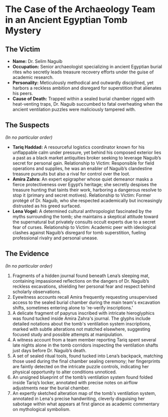 # The Case of the Archaeology Team in an Ancient Egyptian Tomb Mystery

## The Victim
- **Name:** Dr. Selim Naguib
- **Occupation:** Senior archaeologist specializing in ancient Egyptian burial rites who secretly leads treasure recovery efforts under the guise of academic research.
- **Personality:** Meticulously methodical and outwardly disciplined, yet harbors a reckless ambition and disregard for superstition that alienates his peers.
- **Cause of Death:** Trapped within a sealed burial chamber rigged with heat-venting traps, Dr. Naguib succumbed to fatal overheating when the ancient ventilation puzzles were maliciously tampered with.

## The Suspects
*(In no particular order)*
- **Tariq Haddad:** A resourceful logistics coordinator known for his unflappable calm under pressure, yet behind his composed exterior lies a past as a black market antiquities broker seeking to leverage Naguib’s secret for personal gain. Relationship to Victim: Responsible for field operations and supplies, he was an enabler of Naguib’s clandestine treasure pursuits but also a rival for control over the loot.
- **Amira Zahra:** An expert epigrapher whose quiet demeanor masks a fierce protectiveness over Egypt’s heritage; she secretly despises the treasure hunting that taints their work, harboring a dangerous resolve to stop it (primary and secret motives). Relationship to Victim: Former protégé of Dr. Naguib, who she respected academically but increasingly distrusted as his greed surfaced.
- **Lena Vogel:** A determined cultural anthropologist fascinated by the myths surrounding the tomb; she maintains a skeptical attitude toward the supernatural but privately consults occult experts due to a secret fear of curses. Relationship to Victim: Academic peer with ideological clashes against Naguib’s disregard for tomb superstition, fueling professional rivalry and personal unease.

## The Evidence
*(In no particular order)*
1. Fragments of a hidden journal found beneath Lena’s sleeping mat, containing impassioned reflections on the dangers of Dr. Naguib’s reckless excavations, shielding her personal fear and respect behind scholarly observations.
2. Eyewitness accounts recall Amira frequently requesting unsupervised access to the sealed burial chamber during the main team's excavation shifts, sometimes entering alone to 're-verify inscriptions.'
3. A delicate fragment of papyrus inscribed with intricate hieroglyphics was found tucked inside Amira Zahra's journal. The glyphs include detailed notations about the tomb's ventilation system inscriptions, marked with subtle alterations not matched elsewhere, suggesting focused study and possible attempts at manipulation.
4. A witness account from a team member reporting Tariq spent several late nights alone in the tomb corridors inspecting the ventilation shafts just days before Dr. Naguib’s death.
5. A set of sealed ritual tools, found tucked into Lena’s backpack, matching those used during the final chamber sealing ceremony; her fingerprints are faintly detected on the intricate puzzle controls, indicating her physical opportunity to alter conditions unnoticed.
6. An unsigned blueprint of the tomb’s ventilation system found folded inside Tariq’s locker, annotated with precise notes on airflow adjustments near the burial chamber.
7. An expertly sketched alteration map of the tomb's ventilation system, annotated in Lena's precise handwriting, cleverly disguising her sabotage within what appears at first glance as academic commentary on mythological symbolism.